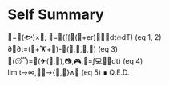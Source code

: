 # Self Summary
🍣=🔪(🐟)×🍚; 🍰=🔪(∫∫🍬(🍑+er)🐣🥛🌺dt🔥dT)  (eq 1, 2)  
∂💪∂t=(🏃+🏋+🏀)-🍴(🍣,🍜,🍛,🍰)  (eq 3)  
💭(😴)=🎲(✈(🗼,🗾),📷,🎮,👾=∫💻🎨💡dt)  (eq 4)  
lim t→∞,🙋‍♂️→{🚀,🤖}∧🐶  (eq 5)  ∎ Q.E.D.  

